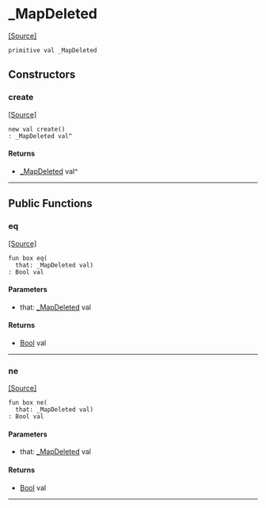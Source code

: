 # _MapDeleted
<span class="source-link">[[Source]](src/collections/map.md#L-0-2)</span>
```pony
primitive val _MapDeleted
```

## Constructors

### create
<span class="source-link">[[Source]](src/collections/map.md#L-0-2)</span>


```pony
new val create()
: _MapDeleted val^
```

#### Returns

* [_MapDeleted](collections-_MapDeleted.md) val^

---

## Public Functions

### eq
<span class="source-link">[[Source]](src/collections/map.md#L-0-4)</span>


```pony
fun box eq(
  that: _MapDeleted val)
: Bool val
```
#### Parameters

*   that: [_MapDeleted](collections-_MapDeleted.md) val

#### Returns

* [Bool](builtin-Bool.md) val

---

### ne
<span class="source-link">[[Source]](src/collections/map.md#L-0-4)</span>


```pony
fun box ne(
  that: _MapDeleted val)
: Bool val
```
#### Parameters

*   that: [_MapDeleted](collections-_MapDeleted.md) val

#### Returns

* [Bool](builtin-Bool.md) val

---

